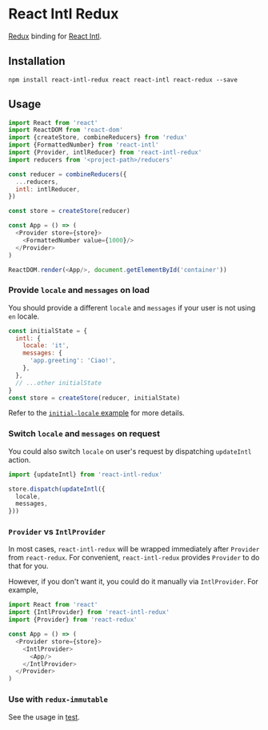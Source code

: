 React Intl Redux
=========================

[Redux](https://github.com/reactjs/redux) binding for [React Intl](https://github.com/yahoo/react-intl).

## Installation

```
npm install react-intl-redux react react-intl react-redux --save
```

## Usage

```js
import React from 'react'
import ReactDOM from 'react-dom'
import {createStore, combineReducers} from 'redux'
import {FormattedNumber} from 'react-intl'
import {Provider, intlReducer} from 'react-intl-redux'
import reducers from '<project-path>/reducers'

const reducer = combineReducers({
  ...reducers,
  intl: intlReducer,
})

const store = createStore(reducer)

const App = () => (
  <Provider store={store}>
    <FormattedNumber value={1000}/>
  </Provider>
)

ReactDOM.render(<App/>, document.getElementById('container'))
```

### Provide `locale` and `messages` on load

You should provide a different `locale` and `messages` if your user is not using `en` locale.

```js
const initialState = {
  intl: {
    locale: 'it',
    messages: {
      'app.greeting': 'Ciao!',
    },
  },
  // ...other initialState
}
const store = createStore(reducer, initialState)
```

Refer to the [`initial-locale` example](https://github.com/ratson/react-intl-redux/tree/master/examples/initial-locale) for more details.

### Switch `locale` and `messages` on request

You could also switch `locale` on user's request by dispatching `updateIntl` action.

```js
import {updateIntl} from 'react-intl-redux'

store.dispatch(updateIntl({
  locale,
  messages,
}))
```

### `Provider` vs `IntlProvider`

In most cases, `react-intl-redux` will be wrapped immediately after `Provider` from `react-redux`. For convenient, `react-intl-redux` provides `Provider` to do that for you.

However, if you don't want it, you could do it manually via `IntlProvider`. For example,

```js
import React from 'react'
import {IntlProvider} from 'react-intl-redux'
import {Provider} from 'react-redux'

const App = () => (
  <Provider store={store}>
    <IntlProvider>
      <App/>
    </IntlProvider>
  </Provider>
)
```

### Use with `redux-immutable`

See the usage in [test](https://github.com/ratson/react-intl-redux/blob/master/test/immutable.spec.js).
